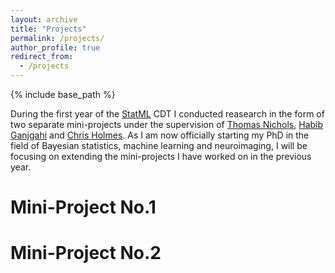 ```yaml
---
layout: archive
title: "Projects"
permalink: /projects/
author_profile: true
redirect_from:
  - /projects
---
```


{% include base_path %}

During the first year of the [StatML](https://statml.io/) CDT I conducted reasearch in the form of two separate mini-projects under the supervision of [Thomas Nichols](https://www.nisox.org/), [Habib Ganjgahi](https://scholar.google.co.uk/citations?user=kBxjaFIAAAAJ&hl=en) and [Chris Holmes](http://www.stats.ox.ac.uk/~cholmes/). As I am now officially starting my PhD in the field of Bayesian statistics, machine learning and neuroimaging, I will be focusing on extending the mini-projects I have worked on in the previous year. 

Mini-Project No.1
======

Mini-Project No.2
======
